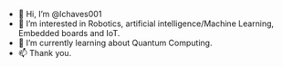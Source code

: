 - 👋 Hi, I’m @lchaves001
- 👀 I’m interested in Robotics, artificial intelligence/Machine Learning, Embedded boards and IoT.
- 🌱 I’m currently learning about Quantum Computing.
- 📫 Thank you.

<!---
lchaves001/lchaves001 is a ✨ special ✨ repository because its `README.md` (this file) appears on your GitHub profile.
You can click the Preview link to take a look at your changes.
--->
